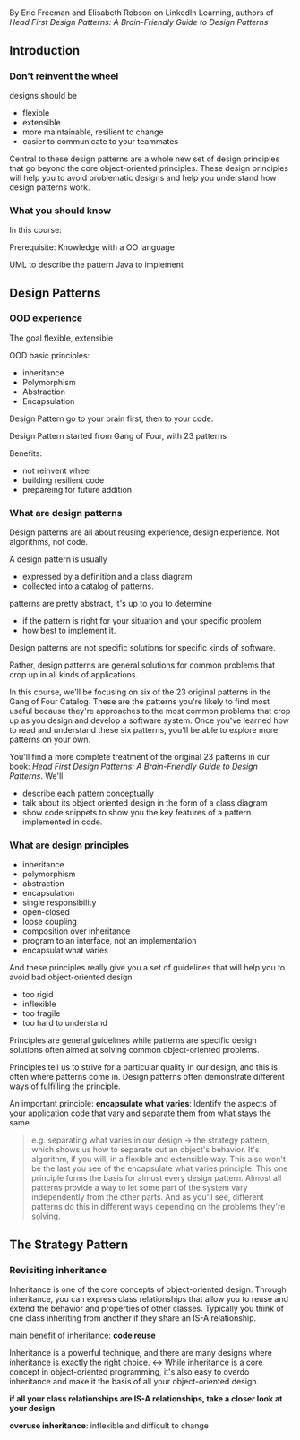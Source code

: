 #
By Eric Freeman and Elisabeth Robson on LinkedIn Learning, authors of *Head First Design Patterns: A Brain-Friendly Guide to Design Patterns*

## Introduction
### Don't reinvent the wheel
designs should be
* flexible
* extensible
* more maintainable, resilient to change
* easier to communicate to your teammates


Central to these design patterns are a whole new set of design principles that go beyond the core object-oriented principles. These design principles will help you to avoid problematic designs and help you understand how design patterns work.

### What you should know
In this course:

Prerequisite: Knowledge with a OO language

UML to describe the pattern
Java to implement


## Design Patterns
### OOD experience
The goal flexible, extensible

OOD basic principles:
* inheritance
* Polymorphism
* Abstraction
* Encapsulation

Design Pattern go to your brain first, then to your code.

Design Pattern started from Gang of Four, with 23 patterns 

Benefits:
* not reinvent wheel
* building resilient code
* prepareing for future addition

### What are design patterns
Design patterns are all about reusing experience, design experience. Not algorithms, not code.

A design pattern is usually
* expressed by a definition and a class diagram 
* collected into a catalog of patterns.
 

patterns are pretty abstract, it's up to you to determine
* if the pattern is right for your situation and your specific problem
* how best to implement it.


Design patterns are not specific solutions for specific kinds of software. 

Rather, design patterns are general solutions for common problems that crop up in all kinds of applications.

In this course, we'll be focusing on six of the 23 original patterns in the Gang of Four Catalog. These are the patterns you're likely to find most useful because they're approaches to the most common problems that crop up as you design and develop a software system. Once you've learned how to read and understand these six patterns, you'll be able to explore more patterns on your own.

You'll find a more complete treatment of the original 23 patterns in our book: *Head First Design Patterns: A Brain-Friendly Guide to Design Patterns*. We'll
* describe each pattern conceptually
* talk about its object oriented design in the form of a class diagram
* show code snippets to show you the key features of a pattern implemented in code.

### What are design principles


* inheritance
* polymorphism
* abstraction
* encapsulation
* single responsibility
* open-closed
* loose coupling
* composition over inheritance
* program to an interface, not an implementation
* encapsulat what varies
 
And these principles really give you a set of guidelines that will help you to avoid bad object-oriented design
* too rigid
* inflexible
* too fragile
* too hard to understand

Principles are general guidelines while patterns are specific design solutions often aimed at solving common object-oriented problems.


Principles tell us to strive for a particular quality in our design, and this is often where patterns come in. Design patterns often demonstrate different ways of fulfilling the principle. 

An important principle: **encapsulate what varies**: Identify the aspects of your application code that vary and separate them from what stays the same. 

> e.g. separating what varies in our design ->
the strategy pattern, which shows us how to separate out an object's behavior. It's algorithm, if you will, in a flexible and extensible way. This also won't be the last you see of the encapsulate what varies principle. This one principle forms the basis for almost every design pattern. Almost all patterns provide a way to let some part of the system vary independently from the other parts. And as you'll see, different patterns do this in different ways depending on the problems they're solving.


## The Strategy Pattern
### Revisiting inheritance

Inheritance is one of the core concepts of object-oriented design. Through inheritance, you can express class relationships that allow you to reuse and extend the behavior and properties of other classes. Typically you think of one class inheriting from another if they share an IS-A relationship.

main benefit of inheritance: **code reuse**


Inheritance is a powerful technique, and there are many designs where inheritance is exactly the right choice. <-> While inheritance is a core concept in object-oriented programming, it's also easy to overdo inheritance and make it the basis of all your object-oriented design.

**if all your class relationships are IS-A relationships, take a closer look at your design.**

**overuse inheritance**: inflexible and difficult to change